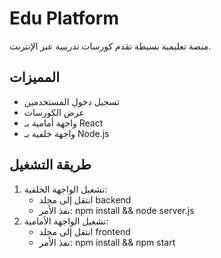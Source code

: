 # Edu Platform

منصة تعليمية بسيطة تقدم كورسات تدريبية عبر الإنترنت.

## المميزات
- تسجيل دخول المستخدمين
- عرض الكورسات
- واجهة أمامية بـ React
- واجهة خلفية بـ Node.js

## طريقة التشغيل
1. تشغيل الواجهة الخلفية:
   - انتقل إلى مجلد backend
   - نفذ الأمر: npm install && node server.js
2. تشغيل الواجهة الأمامية:
   - انتقل إلى مجلد frontend
   - نفذ الأمر: npm install && npm start
